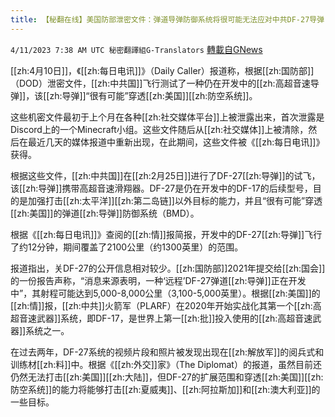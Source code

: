 ```yaml
---
title: 【秘翻在线】美国防部泄密文件：弹道导弹防御系统将很可能无法应对中共DF-27导弹
---
```

`4/11/2023 7:38 AM UTC 秘密翻譯組G-Translators` [轉載自GNews](https://gnews.org/articles/1084846)

[[zh:4月10日]]，《[[zh:每日电讯]]》（Daily Caller）报道称，根据[[zh:国防部]]（DOD）泄密文件，[[zh:中共国]]飞行测试了一种仍在开发中的[[zh:高超音速导弹]]，该[[zh:导弹]]“很有可能”穿透[[zh:美国]][[zh:防空系统]]。

这些机密文件最初于上个月在各种[[zh:社交媒体平台]]上被泄露出来，首次泄露是Discord上的一个Minecraft小组。这些文件随后从[[zh:社交媒体]]上被清除，然后在最近几天的媒体报道中重新出现，在此期间，这些文件被《[[zh:每日电讯]]》获得。

根据这些文件，[[zh:中共国]]在[[zh:2月25日]]进行了DF-27[[zh:导弹]]的试飞，该[[zh:导弹]]携带高超音速滑翔器。DF-27是仍在开发中的DF-17的后续型号，目的是加强打击[[zh:太平洋]][[zh:第二岛链]]以外目标的能力，并且“很有可能”穿透[[zh:美国]]的弹道[[zh:导弹]]防御系统（BMD）。

根据《[[zh:每日电讯]]》查阅的[[zh:情]]报简报，开发中的DF-27[[zh:导弹]]飞行了约12分钟，期间覆盖了2100公里（约1300英里）的范围。

报道指出，关DF-27的公开信息相对较少。[[zh:国防部]]2021年提交给[[zh:国会]]的一份报告声称，“消息来源表明，一种‘远程’DF-27弹道[[zh:导弹]]正在开发中”，其射程可能达到5,000-8,000公里（3,100-5,000英里）。根据[[zh:美国]]的[[zh:情]]报，[[zh:中共]]火箭军（PLARF）在2020年开始实战化其第一个[[zh:高超音速武器]]系统，即DF-17，是世界上第一[[zh:批]]投入使用的[[zh:高超音速武器]]系统之一。

在过去两年，DF-27系统的视频片段和照片被发现出现在[[zh:解放军]]的阅兵式和训练材[[zh:料]]中。根据《[[zh:外交]]家》（The Diplomat）的报道，虽然目前还仍然无法打击[[zh:美国]][[zh:大陆]]，但DF-27的扩展范围和穿透[[zh:美国]][[zh:防空系统]]的能力将能够打击[[zh:夏威夷]]、[[zh:阿拉斯加]]和[[zh:澳大利亚]]的一些目标。

